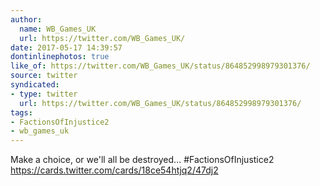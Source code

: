 ```yaml
---
author:
  name: WB_Games_UK
  url: https://twitter.com/WB_Games_UK/
date: 2017-05-17 14:39:57
dontinlinephotos: true
like_of: https://twitter.com/WB_Games_UK/status/864852998979301376/
source: twitter
syndicated:
- type: twitter
  url: https://twitter.com/WB_Games_UK/status/864852998979301376/
tags:
- FactionsOfInjustice2
- wb_games_uk
---
```


Make a choice, or we'll all be destroyed... #FactionsOfInjustice2 https://cards.twitter.com/cards/18ce54htjq2/47dj2